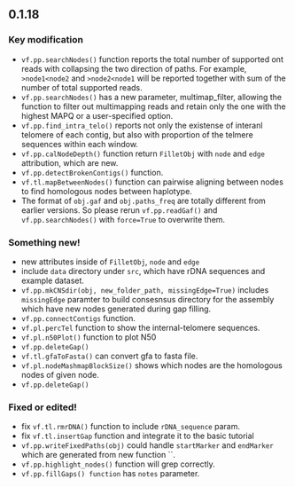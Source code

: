 ## 0.1.18

### Key modification
* `vf.pp.searchNodes()` function reports the total number of supported ont reads with collapsing the two direction of paths. For example, `>node1<node2` and `>node2<node1` will be reported together with sum of the number of total supported reads. 
* `vf.pp.searchNodes()` has a new parameter, multimap_filter, allowing the function to filter out multimapping reads and retain only the one with the highest MAPQ or a user-specified option.
* `vf.pp.find_intra_telo()` reports not only the existense of interanl telomere of each contig, but also with proportion of the telmere sequences within each window.
* `vf.pp.calNodeDepth()` function return `FilletObj` with `node` and `edge` attribution, which are new.
* `vf.pp.detectBrokenContigs()` function.
* `vf.tl.mapBetweenNodes()` function can pairwise aligning between nodes to find homologous nodes between haplotype.
* The format of `obj.gaf` and `obj.paths_freq` are totally different from earlier versions. So please rerun `vf.pp.readGaf()` and `vf.pp.searchNodes()` with `force=True` to overwrite them. 
  

### Something new!
* new attributes inside of `FilletObj`, `node` and `edge`
* include `data` directory under `src`, which have rDNA sequences and example dataset. 
* `vf.pp.mkCNSdir(obj, new_folder_path, missingEdge=True)` includes `missingEdge` paramter to build consesnsus directory for the assembly which have new nodes generated during gap filling. 
* `vf.pp.connectContigs` function.
* `vf.pl.percTel` function to show the internal-telomere sequences.
* `vf.pl.n50Plot()` function to plot N50
* `vf.pp.deleteGap()`
* `vf.tl.gfaToFasta()` can convert gfa to fasta file.
* `vf.pl.nodeMashmapBlockSize()` shows which nodes are the homologous nodes of given node. 
* `vf.pp.deleteGap()`


### Fixed or edited!
* fix `vf.tl.rmrDNA()` function to include `rDNA_sequence` param.
* fix `vf.tl.insertGap` function and integrate it to the basic tutorial
* `vf.pp.writeFixedPaths(obj)` could handle `startMarker` and `endMarker` which are generated from new function ``.
* `vf.pp.highlight_nodes()` function will grep correctly.
* `vf.pp.fillGaps() function` has `notes` parameter.